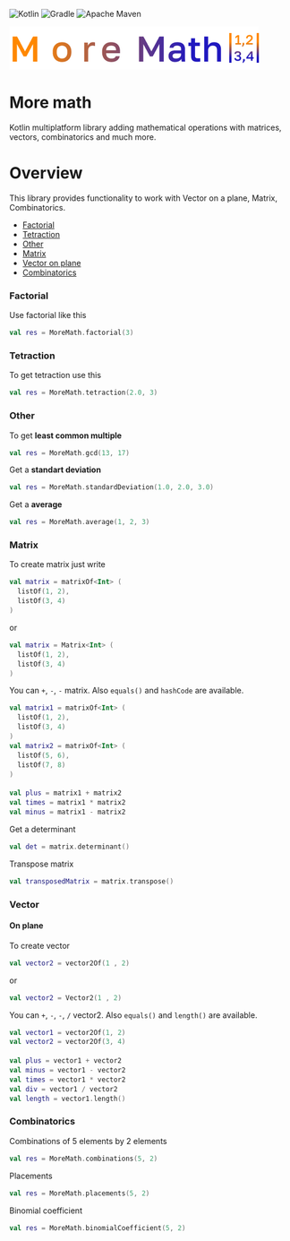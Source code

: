 ![Kotlin](https://img.shields.io/badge/kotlin-%237F52FF.svg?style=for-the-badge&logo=kotlin&logoColor=white)
![Gradle](https://img.shields.io/badge/Gradle-02303A.svg?style=for-the-badge&logo=Gradle&logoColor=white)
![Apache Maven](https://img.shields.io/badge/Apache%20Maven-C71A36?style=for-the-badge&logo=Apache%20Maven&logoColor=white)

![More Math logo](https://github.com/plumsoftware/more-math/blob/develop-v0.0.1/docs/images/logo.png)

# More math
Kotlin multiplatform library adding mathematical operations with matrices, vectors, combinatorics and much more.

# Overview
This library provides functionality to work with Vector on a plane, Matrix, Combinatorics.

* [Factorial](#Factorial)
* [Tetraction](#Tetraction)
* [Other](#Other)
* [Matrix](#Matrix)
* [Vector on plane](#Vector)
* [Combinatorics](#Combinatorics)



### Factorial
Use factorial like this
```kotlin
val res = MoreMath.factorial(3)
```



### Tetraction
To get tetraction use this
```kotlin
val res = MoreMath.tetraction(2.0, 3)
```


### Other
To get **least common multiple**
```kotlin
val res = MoreMath.gcd(13, 17)
```

Get a **standart deviation**
```kotlin
val res = MoreMath.standardDeviation(1.0, 2.0, 3.0)
```

Get a **average**
```kotlin
val res = MoreMath.average(1, 2, 3)
```


### Matrix
To create matrix just write
```kotlin
val matrix = matrixOf<Int> (
  listOf(1, 2),
  listOf(3, 4)
)
```
or
```kotlin
val matrix = Matrix<Int> (
  listOf(1, 2),
  listOf(3, 4)
)
```

You can ```+```, ```-```, ```-``` matrix. Also ```equals()``` and ```hashCode``` are available.
```kotlin
val matrix1 = matrixOf<Int> (
  listOf(1, 2),
  listOf(3, 4)
)
val matrix2 = matrixOf<Int> (
  listOf(5, 6),
  listOf(7, 8)
)

val plus = matrix1 + matrix2
val times = matrix1 * matrix2
val minus = matrix1 - matrix2
```

Get a determinant
```kotlin
val det = matrix.determinant()
```

Transpose matrix
```kotlin
val transposedMatrix = matrix.transpose()
```



### Vector

#### On plane
To create vector
```kotlin
val vector2 = vector2Of(1 , 2)
```
or
```kotlin
val vector2 = Vector2(1 , 2)
```

You can ```+```, ```-```, ```-```, ```/``` vector2. Also ```equals()``` and ```length()``` are available.
```kotlin
val vector1 = vector2Of(1, 2)
val vector2 = vector2Of(3, 4)

val plus = vector1 + vector2
val minus = vector1 - vector2
val times = vector1 * vector2
val div = vector1 / vector2
val length = vector1.length()
```



### Combinatorics

Combinations of 5 elements by 2 elements 
```kotlin
val res = MoreMath.combinations(5, 2)
```

Placements
```kotlin
val res = MoreMath.placements(5, 2)
```

Binomial coefficient
```kotlin
val res = MoreMath.binomialCoefficient(5, 2)
```
